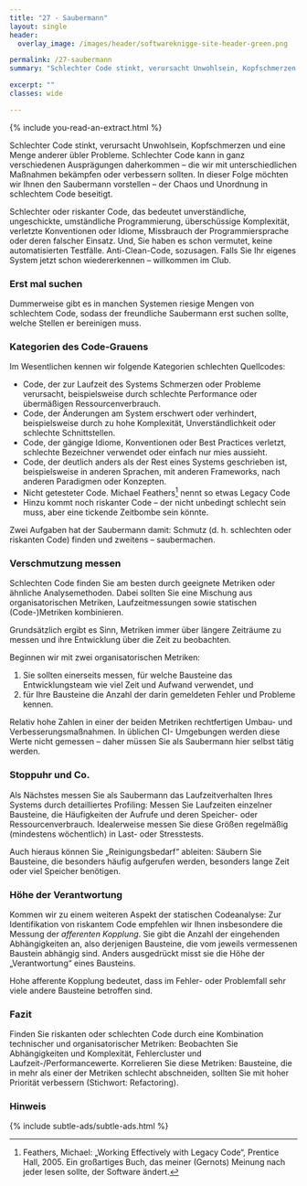 ```yaml
---
title: "27 - Saubermann"
layout: single
header:
  overlay_image: /images/header/softwareknigge-site-header-green.png

permalink: /27-saubermann
summary: "Schlechter Code stinkt, verursacht Unwohlsein, Kopfschmerzen und eine Menge anderer übler Probleme. Schlechter Code kommt in verschiedenen Ausprägungen daher – die wir mit unterschiedlichen Maßnahmen bekämpfen oder verbessern sollten."

excerpt: ""
classes: wide

---
```

{% include you-read-an-extract.html %}

Schlechter Code stinkt, verursacht Unwohlsein, Kopfschmerzen und eine Menge anderer übler Probleme. Schlechter Code kann in ganz verschiedenen Ausprägungen daherkommen – die wir mit unterschiedlichen Maßnahmen bekämpfen oder verbessern sollten. In dieser Folge möchten wir Ihnen den Saubermann vorstellen – der Chaos und Unordnung in schlechtem Code beseitigt.

Schlechter oder riskanter Code, das bedeutet unverständliche, ungeschickte, umständliche Programmierung, überschüssige Komplexität, verletzte Konventionen oder Idiome, Missbrauch der Programmiersprache oder deren falscher Einsatz.
Und, Sie haben es schon vermutet, keine automatisierten Testfälle. Anti-Clean-Code, sozusagen. Falls Sie Ihr eigenes System jetzt schon wiedererkennen – willkommen im Club.

### Erst mal suchen
Dummerweise gibt es in manchen Systemen riesige Mengen von schlechtem Code, sodass der freundliche Saubermann erst suchen sollte, welche Stellen er bereinigen muss.

### Kategorien des Code-Grauens
Im Wesentlichen kennen wir folgende Kategorien schlechten Quellcodes:
* Code, der zur Laufzeit des Systems Schmerzen oder Probleme verursacht, beispielsweise durch schlechte Performance oder übermäßigen Ressourcenverbrauch.
* Code, der Änderungen am System erschwert oder verhindert, beispielsweise durch zu hohe Komplexität, Unverständlichkeit oder schlechte Schnittstellen.
* Code, der gängige Idiome, Konventionen oder Best Practices verletzt, schlechte Bezeichner verwendet oder einfach nur mies aussieht.
* Code, der deutlich anders als der Rest eines Systems geschrieben ist, beispielsweise in anderen Sprachen, mit anderen Frameworks, nach anderen Paradigmen oder Konzepten.
* Nicht getesteter Code. Michael Feathers[^feathers] nennt so etwas Legacy Code
* Hinzu kommt noch riskanter Code – der nicht unbedingt schlecht sein muss, aber eine tickende Zeitbombe sein könnte.

Zwei Aufgaben hat der Saubermann damit: Schmutz (d. h. schlechten oder riskanten Code) finden und zweitens – saubermachen.

[^feathers]: Feathers, Michael: „Working Effectively with Legacy Code“, Prentice Hall, 2005. Ein großartiges Buch, das meiner (Gernots) Meinung nach jeder lesen sollte, der Software ändert.

### Verschmutzung messen
Schlechten Code finden Sie am besten durch geeignete Metriken oder ähnliche
Analysemethoden. Dabei sollten Sie eine Mischung aus organisatorischen Metriken, Laufzeitmessungen sowie statischen (Code-)Metriken kombinieren.

Grundsätzlich ergibt es Sinn, Metriken immer über längere Zeiträume zu messen und ihre Entwicklung über die Zeit zu beobachten.

Beginnen wir mit zwei organisatorischen Metriken:

1. Sie sollten einerseits messen, für welche Bausteine das Entwicklungsteam wie viel Zeit und Aufwand verwendet, und
2. für Ihre Bausteine die Anzahl der darin gemeldeten Fehler und Probleme kennen.

Relativ hohe Zahlen in einer der beiden Metriken rechtfertigen Umbau- und Verbesserungsmaßnahmen. In üblichen CI- Umgebungen werden diese Werte nicht gemessen – daher müssen Sie als Saubermann hier selbst tätig werden.

### Stoppuhr und Co.
Als Nächstes messen Sie als Saubermann das Laufzeitverhalten Ihres Systems durch detailliertes Profiling: Messen Sie Laufzeiten einzelner Bausteine, die Häufigkeiten der Aufrufe und deren Speicher- oder Ressourcenverbrauch. Idealerweise messen Sie diese Größen regelmäßig (mindestens wöchentlich) in Last- oder Stresstests.

Auch hieraus können Sie „Reinigungsbedarf“ ableiten: Säubern Sie Bausteine, die besonders häufig aufgerufen werden, besonders lange Zeit oder viel Speicher benötigen.

### Höhe der Verantwortung
Kommen wir zu einem weiteren Aspekt der statischen Codeanalyse: Zur Identifikation von riskantem Code empfehlen wir Ihnen insbesondere die Messung der
_afferenten Kopplung_. Sie gibt die Anzahl der eingehenden Abhängigkeiten an, also derjenigen Bausteine, die vom jeweils vermessenen Baustein abhängig sind. Anders ausgedrückt misst sie die Höhe der „Verantwortung“ eines Bausteins.

Hohe afferente Kopplung bedeutet, dass im Fehler- oder Problemfall sehr
viele andere Bausteine betroffen sind.


### Fazit
Finden Sie riskanten oder schlechten Code durch eine Kombination technischer und organisatorischer Metriken: Beobachten Sie Abhängigkeiten und Komplexität, Fehlercluster und Laufzeit-/Performancewerte. Korrelieren Sie diese Metriken: Bausteine, die in mehr als einer der Metriken schlecht abschneiden, sollten Sie mit hoher Priorität verbessern (Stichwort: Refactoring).


### Hinweis
{% include subtle-ads/subtle-ads.html %}
